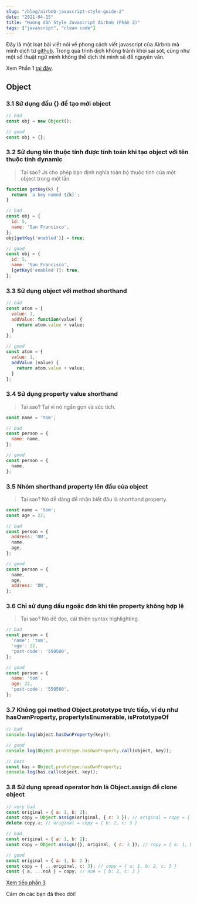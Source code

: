 ```yaml
---
slug: "/blog/airbnb-javascript-style-guide-2"
date: "2021-04-15"
title: "Hướng dẫn Style Javascript Airbnb (Phần 2)"
tags: ["javascript", "clean code"]
---
```


Đây là một loạt bài viết nói về phong cách viết javascript của Airbnb mà mình dịch từ [github](https://github.com/airbnb/javascript). Trong quá trình dịch không tránh khỏi sai sót, cũng như một số thuật ngữ mình không thể dịch thì mình sẽ để nguyên văn.

Xem Phần 1 [tại đây](/blog/airbnb-javascript-style-guide).

## Object

### 3.1 Sử dụng đấu {} để tạo mới object

```js
// bad
const obj = new Object();

// good
const obj = {};
```

### 3.2 Sử dụng tên thuộc tính được tính toán khi tạo object với tên thuộc tính dynamic

>
> Tại sao? Js cho phép bạn định nghĩa toàn bộ thuộc tính của một object trong một lần.
>

```js
function getKey(k) {
  return `a key named ${k}`;
}

// bad
const obj = {
  id: 5,
  name: 'San Francisco',
};
obj[getKey('enabled')] = true;

// good
const obj = {
  id: 5,
  name: 'San Francisco',
  [getKey('enabled')]: true,
};
```

### 3.3 Sử dụng object với method shorthand

```js
// bad
const atom = {
  value: 1,
  addValue: function(value) {
    return atom.value + value;
  }
};

// good
const atom = {
  value: 1,
  addValue (value) {
    return atom.value + value;
  }
};
```

### 3.4 Sử dụng property value shorthand

>
> Tại sao? Tại vì nó ngắn gọn và súc tích.
>

```js
const name = 'tom';

// bad
const person = {
  name: name,
};

// good
const person = {
  name,
};
```

### 3.5 Nhóm shorthand property lên đầu của object

>
> Tại sao? Nó dễ dàng để nhận biết đâu là shorthand property.
>

```js
const name = 'tom';
const age = 22;

// bad
const person = {
  address: 'DN',
  name,
  age,
};

// good
const person = {
  name,
  age,
  address: 'DN',
};
```

### 3.6 Chỉ sử dụng dấu ngoặc đơn khi tên property không hợp lệ

>
> Tại sao? Nó dễ đọc, cải thiện syntax highlighting.
>

```js
// bad
const person = {
  'name': 'tom',
  'age': 22,
  'post-code': '550500',
};

// good
const person = {
  name: 'tom',
  age: 22,
  'post-code': '550500',
};
```

### 3.7 Không gọi method Object.prototype trực tiếp, ví dụ như hasOwnProperty, propertyIsEnumerable, isPrototypeOf

```js
// bad
console.log(object.hasOwnProperty(key));

// good
console.log(Object.prototype.hasOwnProperty.call(object, key));

// best
const has = Object.prototype.hasOwnProperty;
console.log(has.call(object, key));
```

### 3.8 Sử dụng spread operator hơn là Object.assign để clone object

```js
// very bad
const original = { a: 1, b: 2};
const copy = Object.assign(original, { c: 3 }); // original = copy = { a: 1, b: 2, c: 3 }
delete copy.a; // original = copy = { b: 2, c: 3 }

// bad
const original = { a: 1, b: 2};
const copy = Object.assign({}, original, { c: 3 }); // copy = { a: 1, b: 2, c: 3 }

// good
const original = { a: 1, b: 2 };
const copy = { ...original, c: 3}; // copy = { a: 1, b: 2, c: 3 }
const { a, ...noA } = copy; // noA = { b: 2, c: 3 }
```

[Xem tiếp phần 3](/blog/airbnb-javascript-style-guide-3)

Cảm ơn các bạn đã theo dõi!
